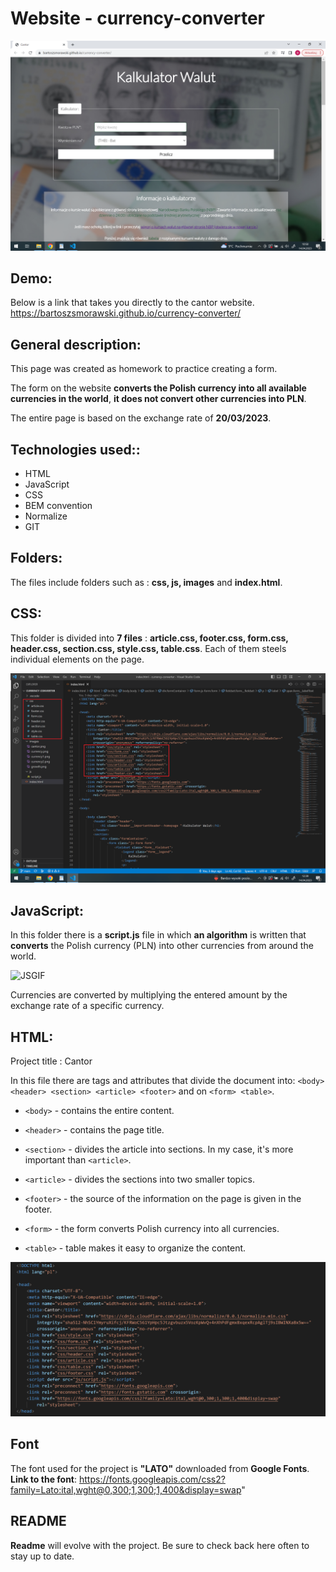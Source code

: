 # Website - currency-converter

![homepagecurrency](https://raw.githubusercontent.com/bartoszsmorawski/currency-converter/main/images/strona%20g%C5%82%C3%B3wna%202.png)

## Demo:
Below is a link that takes you directly to the cantor website.
https://bartoszsmorawski.github.io/currency-converter/ 


##   General description:
This page was created as homework to practice creating a form.
  
The form on the website **converts the Polish currency into all available currencies in the world**, **it does not convert other currencies into PLN**.

The entire page is based on the exchange rate of **20/03/2023**.


##   Technologies used::

- HTML
- JavaScript
- CSS
- BEM convention
- Normalize
- GIT


## Folders:

  The files include folders such as : **css, js, images** and **index.html**.

## CSS:

This folder is divided into **7 files** : **article.css, footer.css, form.css, header.css, section.css, style.css, table.css**. Each of them steels individual elements on the page.

![CSS](https://raw.githubusercontent.com/bartoszsmorawski/currency-converter/0e2f122b762dee6936cc625c7b7e674d12bf55b4/images/css%20screen.png)

## JavaScript:

In this folder there is a **script.js** file in which **an algorithm** is written that **converts** the Polish currency (PLN) into other currencies from around the world.

![JSGIF](https://media.giphy.com/media/v1.Y2lkPTc5MGI3NjExMjk5YzE4NzA5OGNiYjc2NzBjODZkMGI2NzllN2UwNmY1ZmMwODVjNyZjdD1n/Q2M2nOcIseC29wVuZB/giphy.gif)

Currencies are converted by multiplying the entered amount by the exchange rate of a specific currency.


## HTML:

Project title : Cantor

In this file there are tags and attributes that divide the document into:
`<body> <header> <section> <article> <footer>` and on `<form> <table>`.

- `<body>` - contains the entire content.

- `<header>` - contains the page title.

- `<section>` - divides the article into sections. In my case, it's more important than `<article>`.

- `<article>` - divides the sections into two smaller topics.

- `<footer>` - the source of the information on the page is given in the footer.

- `<form>` - the form converts Polish currency into all currencies.

- `<table>`  - table makes it easy to organize the content.

![JS](https://raw.githubusercontent.com/bartoszsmorawski/currency-converter/0e2f122b762dee6936cc625c7b7e674d12bf55b4/images/html%20screen.png)

## Font

The font used for the project is **"LATO"** downloaded from **Google Fonts**.
**Link to the font**: https://fonts.googleapis.com/css2?family=Lato:ital,wght@0,300;1,300;1,400&display=swap"

## README

**Readme** will evolve with the project. Be sure to check back here often to stay up to date.

